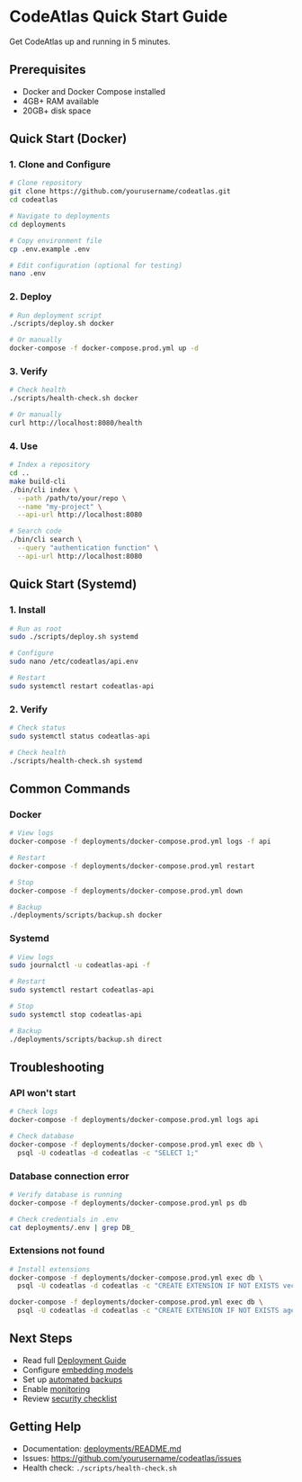 # CodeAtlas Quick Start Guide

Get CodeAtlas up and running in 5 minutes.

## Prerequisites

- Docker and Docker Compose installed
- 4GB+ RAM available
- 20GB+ disk space

## Quick Start (Docker)

### 1. Clone and Configure

```bash
# Clone repository
git clone https://github.com/yourusername/codeatlas.git
cd codeatlas

# Navigate to deployments
cd deployments

# Copy environment file
cp .env.example .env

# Edit configuration (optional for testing)
nano .env
```

### 2. Deploy

```bash
# Run deployment script
./scripts/deploy.sh docker

# Or manually
docker-compose -f docker-compose.prod.yml up -d
```

### 3. Verify

```bash
# Check health
./scripts/health-check.sh docker

# Or manually
curl http://localhost:8080/health
```

### 4. Use

```bash
# Index a repository
cd ..
make build-cli
./bin/cli index \
  --path /path/to/your/repo \
  --name "my-project" \
  --api-url http://localhost:8080

# Search code
./bin/cli search \
  --query "authentication function" \
  --api-url http://localhost:8080
```

## Quick Start (Systemd)

### 1. Install

```bash
# Run as root
sudo ./scripts/deploy.sh systemd

# Configure
sudo nano /etc/codeatlas/api.env

# Restart
sudo systemctl restart codeatlas-api
```

### 2. Verify

```bash
# Check status
sudo systemctl status codeatlas-api

# Check health
./scripts/health-check.sh systemd
```

## Common Commands

### Docker

```bash
# View logs
docker-compose -f deployments/docker-compose.prod.yml logs -f api

# Restart
docker-compose -f deployments/docker-compose.prod.yml restart

# Stop
docker-compose -f deployments/docker-compose.prod.yml down

# Backup
./deployments/scripts/backup.sh docker
```

### Systemd

```bash
# View logs
sudo journalctl -u codeatlas-api -f

# Restart
sudo systemctl restart codeatlas-api

# Stop
sudo systemctl stop codeatlas-api

# Backup
./deployments/scripts/backup.sh direct
```

## Troubleshooting

### API won't start

```bash
# Check logs
docker-compose -f deployments/docker-compose.prod.yml logs api

# Check database
docker-compose -f deployments/docker-compose.prod.yml exec db \
  psql -U codeatlas -d codeatlas -c "SELECT 1;"
```

### Database connection error

```bash
# Verify database is running
docker-compose -f deployments/docker-compose.prod.yml ps db

# Check credentials in .env
cat deployments/.env | grep DB_
```

### Extensions not found

```bash
# Install extensions
docker-compose -f deployments/docker-compose.prod.yml exec db \
  psql -U codeatlas -d codeatlas -c "CREATE EXTENSION IF NOT EXISTS vector;"

docker-compose -f deployments/docker-compose.prod.yml exec db \
  psql -U codeatlas -d codeatlas -c "CREATE EXTENSION IF NOT EXISTS age;"
```

## Next Steps

- Read full [Deployment Guide](README.md)
- Configure [embedding models](README.md#embedding-configuration)
- Set up [automated backups](README.md#backup-and-restore)
- Enable [monitoring](README.md#monitoring-and-maintenance)
- Review [security checklist](README.md#production-checklist)

## Getting Help

- Documentation: [deployments/README.md](README.md)
- Issues: https://github.com/yourusername/codeatlas/issues
- Health check: `./scripts/health-check.sh`
